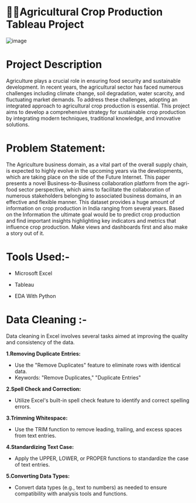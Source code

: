 # 🌾🌾Agricultural Crop Production Tableau Project 
![image](https://github.com/GoutamKuiri99/Agricultural-Crop-Production_Tableau_Project/assets/154737280/5d26c457-5ca4-4d49-9273-6758fb8e2f80)

# Project Description
Agriculture plays a crucial role in ensuring food security and sustainable development. In recent years, the agricultural sector has faced numerous challenges including climate change, soil degradation, water scarcity, and fluctuating market demands. To address these challenges, adopting an integrated approach to agricultural crop production is essential. This project aims to develop a comprehensive strategy for sustainable crop production by integrating modern techniques, traditional knowledge, and innovative solutions.

# Problem Statement:
The Agriculture business domain, as a vital part of the overall supply chain, is
expected to highly evolve in the upcoming years via the developments, which are
taking place on the side of the Future Internet. This paper presents a novel
Business-to-Business collaboration platform from the agri-food sector perspective,
which aims to facilitate the collaboration of numerous stakeholders belonging to
associated business domains, in an effective and flexible manner.
This dataset provides a huge amount of information on crop production in India
ranging from several years. Based on the Information the ultimate goal would be to
predict crop production and find important insights highlighting key indicators and
metrics that influence crop production.
Make views and dashboards first and also make a story out of it.

# Tools Used:-
- Microsoft Excel

- Tableau

- EDA With Python

# Data Cleaning :-
Data cleaning in Excel involves several tasks aimed at improving the quality and consistency of the data.  

**1.Removing Duplicate Entries:**   
- Use the "Remove Duplicates" feature to eliminate rows with identical data.   
- Keywords: "Remove Duplicates," "Duplicate Entries"

**2.Spell Check and Correction:**    
- Utilize Excel's built-in spell check feature to identify and correct spelling errors.
  
**3.Trimming Whitespace:**   
- Use the TRIM function to remove leading, trailing, and excess spaces from text entries.
  
**4.Standardizing Text Case:**   
- Apply the UPPER, LOWER, or PROPER functions to standardize the case of text entries.
  
**5.Converting Data Types:**     
- Convert data types (e.g., text to numbers) as needed to ensure compatibility with analysis tools and functions.   









